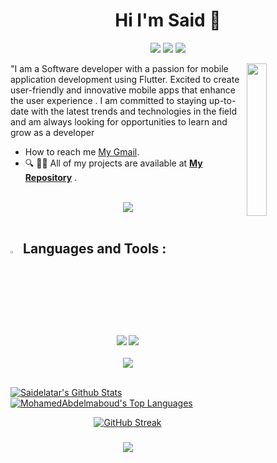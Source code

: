 <h1 align="center">Hi I'm Said 👋</h1>
<p align="center">
    <a href="https://x.com/SaidElataar?t=SMCDog3G5CQOImilwGdCMw&s=09"><img src="https://img.shields.io/badge/twitter-%231FA1F1?style=flat&logo=twitter&logoColor=white"/></a>
    <a href="http://www.linkedin.com/in/said-elatar"><img src="https://img.shields.io/badge/linkedin-%230177B5?style=flat&logo=linkedin&logoColor=white"/></a>
    <a href="https://www.instagram.com/sa3id_el3tar?igsh=cGN2cnVmOG10Ymp4"><img src="https://img.shields.io/badge/instagram-%23E4415F?style=flat&logo=instagram&logoColor=white"/></a>
  </p>
  
  <img src="https://github.com/mohamedabusrea/mohamedabusrea/blob/master/profile-img.png" align="right" width="25%"/>

"I am a Software developer with a passion for mobile application development using Flutter. Excited to create user-friendly and innovative mobile apps that enhance the user experience . I am committed to staying up-to-date with the latest trends and technologies in the field and am always looking for opportunities to learn and grow as a developer

-  How to reach me [My Gmail](mailto:saidelatar49@gmail.com).
- 🔍 👨‍💻 All of my projects are available at **[My Repository](https://github.com/Saidelatar?tab=repositories)** .

<br>
<div align="center">
    <img src="https://user-images.githubusercontent.com/73097560/115834477-dbab4500-a447-11eb-908a-139a6edaec5c.gif" />
</div>
<br>

## <img src="https://media2.giphy.com/media/QssGEmpkyEOhBCb7e1/giphy.gif?cid=ecf05e47a0n3gi1bfqntqmob8g9aid1oyj2wr3ds3mg700bl&rid=giphy.gif" width ="3%">  Languages and Tools :
<div align="center">
    <img src="https://skillicons.dev/icons?i=flutter,dart,firebase,c,python" />
    <img src="https://skillicons.dev/icons?i=git,github,androidstudio,vscode,figma,postman,html,css" /><br>
</div>
<br>
<div align="center">
    <img src="https://user-images.githubusercontent.com/73097560/115834477-dbab4500-a447-11eb-908a-139a6edaec5c.gif" />
</div>
<br>



<p align="center">
    
<a href="https://github.com/Saidelatar/github-readme-stats"><img alt="Saidelatar's Github Stats" src="https://github-readme-stats.vercel.app/api?username=Saidelatar&show_icons=true&count_private=true&theme=react&hide_border=true&bg_color=0D1117" /></a>
<br>
<a href="https://github.com/Saidelatar/github-readme-stats"><img alt="MohamedAbdelmaboud's Top Languages" src="https://github-readme-stats.vercel.app/api/top-langs/?username=Saidelatar&langs_count=8&count_private=true&layout=compact&theme=react&hide_border=true&bg_color=0D1117" /></a>
</p>
<p align="center">
<a href="https://git.io/streak-stats"><img src="https://github-readme-streak-stats.herokuapp.com?user=Saidelatar&theme=shadow-blue" alt="GitHub Streak" /></a>
</p>
<h3 align="center">
 <img src="https://readme-typing-svg.herokuapp.com/?font=Righteous&size=25&center=true&vCenter=true&width=500&height=70&duration=4000&lines=+Unlock+the+secrets+of+my+code+vault+🗝️+💻;+Dive+in+and+explore+🌊;Thanks+for+visiting!+❤️">

</h3>

